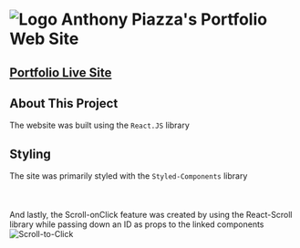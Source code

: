 # ![Logo](https://i.imgur.com/DzidW1Z.png) Anthony Piazza's Portfolio Web Site
## <a href="https://anthonypiazza.netlify.com">Portfolio Live Site</a>


## About This Project
The website was built using the `React.JS` library 
## Styling
The site was primarily styled with the `Styled-Components` library 
<br/>
<br/>
<br/>
<br/>
And lastly, the Scroll-onClick feature was created by using the React-Scroll library while passing down an ID as props to the linked components
![Scroll-to-Click](https://i.imgur.com/50hF6SQ.png)
<br/>
<br/>
<br/>
<br/>
